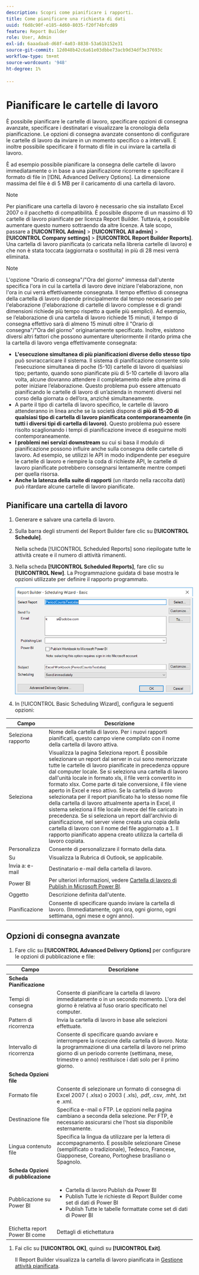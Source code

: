 ```yaml
---
description: Scopri come pianificare i rapporti.
title: Come pianificare una richiesta di dati
uuid: f6d8c90f-e185-4d60-8035-f20f74bfcd89
feature: Report Builder
role: User, Admin
exl-id: 6aaadaa8-d68f-4a03-8838-53a61b152e31
source-git-commit: 12d048b42c6a61e03dbbe73acb9d34df3e37693c
workflow-type: tm+mt
source-wordcount: '948'
ht-degree: 1%

---
```


# Pianificare le cartelle di lavoro

È possibile pianificare le cartelle di lavoro, specificare opzioni di consegna avanzate, specificare i destinatari e visualizzare la cronologia della pianificazione. Le opzioni di consegna avanzate consentono di configurare le cartelle di lavoro da inviare in un momento specifico o a intervalli. È inoltre possibile specificare il formato di file in cui inviare la cartella di lavoro.

È ad esempio possibile pianificare la consegna delle cartelle di lavoro immediatamente o in base a una pianificazione ricorrente e specificare il formato di file in [!DNL Advanced Delivery Options]. La dimensione massima del file è di 5 MB per il caricamento di una cartella di lavoro.

>[!NOTE]
>
>Per pianificare una cartella di lavoro è necessario che sia installato Excel 2007 o il pacchetto di compatibilità. È possibile disporre di un massimo di 10 cartelle di lavoro pianificate per licenza Report Builder. Tuttavia, è possibile aumentare questo numero sottraendo da altre licenze. A tale scopo, passare a **[!UICONTROL Admin]** > **[!UICONTROL All admin]** > **[!UICONTROL Company settings]** > **[!UICONTROL Report Builder Reports]**. Una cartella di lavoro pianificata (o caricata nella libreria cartelle di lavoro) e che non è stata toccata (aggiornata o sostituita) in più di 28 mesi verrà eliminata.

>[!NOTE]
>
>L&#39;opzione &quot;Orario di consegna&quot;/&quot;Ora del giorno&quot; immessa dall&#39;utente specifica l&#39;ora in cui la cartella di lavoro deve iniziare l&#39;elaborazione, non l&#39;ora in cui verrà effettivamente consegnata. Il tempo effettivo di consegna della cartella di lavoro dipende principalmente dal tempo necessario per l&#39;elaborazione (l&#39;elaborazione di cartelle di lavoro complesse e di grandi dimensioni richiede più tempo rispetto a quelle più semplici). Ad esempio, se l’elaborazione di una cartella di lavoro richiede 15 minuti, il tempo di consegna effettivo sarà di almeno 15 minuti oltre il &quot;Orario di consegna&quot;/&quot;Ora del giorno&quot; originariamente specificato.
>Inoltre, esistono diversi altri fattori che possono aumentare ulteriormente il ritardo prima che la cartella di lavoro venga effettivamente consegnata:
>
> * **L&#39;esecuzione simultanea di più pianificazioni diverse dello stesso tipo** può sovraccaricare il sistema. Il sistema di pianificazione consente solo l’esecuzione simultanea di poche (5-10) cartelle di lavoro di qualsiasi tipo; pertanto, quando sono pianificate più di 5-10 cartelle di lavoro alla volta, alcune dovranno attendere il completamento delle altre prima di poter iniziare l’elaborazione. Questo problema può essere attenuato pianificando le cartelle di lavoro di un’azienda in momenti diversi nel corso della giornata o dell’ora, anziché simultaneamente.
> * A parte il tipo di cartella di lavoro specifico, le cartelle di lavoro attenderanno in linea anche se la società dispone di **più di 15-20 di qualsiasi tipo di cartella di lavoro pianificata contemporaneamente (in tutti i diversi tipi di cartella di lavoro)**. Questo problema può essere risolto scaglionando i tempi di pianificazione invece di eseguirne molti contemporaneamente.
> * **I problemi nei servizi downstream** su cui si basa il modulo di pianificazione possono influire anche sulla consegna delle cartelle di lavoro. Ad esempio, se utilizzi le API in modo indipendente per eseguire le cartelle di lavoro e riempire la coda di richieste API, le cartelle di lavoro pianificate potrebbero consegnarsi lentamente mentre competi per quella risorsa.
> * **Anche la latenza della suite di rapporti** (un ritardo nella raccolta dati) può ritardare alcune cartelle di lavoro pianificate.

## Pianificare una cartella di lavoro

1. Generare e salvare una cartella di lavoro.
1. Sulla barra degli strumenti del Report Builder fare clic su **[!UICONTROL Schedule]**.

   Nella scheda [!UICONTROL Scheduled Reports] sono riepilogate tutte le attività create e il numero di attività rimanenti.
1. Nella scheda **[!UICONTROL Scheduled Reports]**, fare clic su **[!UICONTROL New]**. La Programmazione guidata di base mostra le opzioni utilizzate per definire il rapporto programmato.

   ![Schermata che mostra la Pianificazione guidata di base.](assets/simple-schedule-wizard.png)

1. In [!UICONTROL Basic Scheduling Wizard], configura le seguenti opzioni:

| Campo | Descrizione |
|--- |--- |
| Seleziona rapporto | Nome della cartella di lavoro. Per i nuovi rapporti pianificati, questo campo viene compilato con il nome della cartella di lavoro attiva. |
| Seleziona | Visualizza la pagina Seleziona report. È possibile selezionare un report dal server in cui sono memorizzate tutte le cartelle di lavoro pianificate in precedenza oppure dal computer locale. Se si seleziona una cartella di lavoro dall&#39;unità locale in formato xls, il file verrà convertito in formato xlsx. Come parte di tale conversione, il file viene aperto in Excel e reso attivo. Se la cartella di lavoro selezionata per il report pianificato ha lo stesso nome file della cartella di lavoro attualmente aperta in Excel, il sistema seleziona il file locale invece del file caricato in precedenza. Se si seleziona un report dall&#39;archivio di pianificazione, nel server viene creata una copia della cartella di lavoro con il nome del file aggiornato a 1. Il rapporto pianificato appena creato utilizza la cartella di lavoro copiata. |
| Personalizza | Consente di personalizzare il formato della data. |
| Su | Visualizza la Rubrica di Outlook, se applicabile. |
| Invia a: e-mail | Destinatario e-mail della cartella di lavoro. |
| Power BI | Per ulteriori informazioni, vedere [Cartella di lavoro di Publish in Microsoft Power BI](/help/analyze/legacy-report-builder/c-publish-power-bi/integration-power-bi.md). |
| Oggetto | Descrizione definita dall&#39;utente. |
| Pianificazione | Consente di specificare quando inviare la cartella di lavoro. (Immediatamente, ogni ora, ogni giorno, ogni settimana, ogni mese e ogni anno). |

## Opzioni di consegna avanzate

1. Fare clic su **[!UICONTROL Advanced Delivery Options]** per configurare le opzioni di pubblicazione e file:

| Campo | Descrizione |
|--- |--- |
| **Scheda Pianificazione** |  |
| Tempi di consegna | Consente di pianificare la cartella di lavoro immediatamente o in un secondo momento. L&#39;ora del giorno è relativa al fuso orario specificato nel computer. |
| Pattern di ricorrenza | Invia la cartella di lavoro in base alle selezioni effettuate. |
| Intervallo di ricorrenza | Consente di specificare quando avviare e interrompere la ricezione della cartella di lavoro.   Nota: la programmazione di una cartella di lavoro nel primo giorno di un periodo corrente (settimana, mese, trimestre o anno) restituisce i dati solo per il primo giorno. |
| **Scheda Opzioni file** |  |
| Formato file | Consente di selezionare un formato di consegna di Excel 2007 ( .xlsx) o 2003 ( .xls), .pdf, .csv, .mht, .txt e .xml. |
| Destinazione file | Specifica e-mail o FTP. Le opzioni nella pagina cambiano a seconda della selezione. Per FTP, è necessario assicurarsi che l&#39;host sia disponibile esternamente. |
| Lingua contenuto file | Specifica la lingua da utilizzare per la lettera di accompagnamento. È possibile selezionare Cinese (semplificato o tradizionale), Tedesco, Francese, Giapponese, Coreano, Portoghese brasiliano o Spagnolo. |
| **Scheda Opzioni di pubblicazione** |  |
| Pubblicazione su Power BI | <ul><li>Cartella di lavoro Publish da Power BI</li><li>Publish Tutte le richieste di Report Builder come set di dati di Power BI</li><li>Publish Tutte le tabelle formattate come set di dati di Power BI</li></ul> |
| Etichetta report Power BI come | Dettagli di etichettatura |

1. Fai clic su **[!UICONTROL OK]**, quindi su **[!UICONTROL Exit]**.

   Il Report Builder visualizza la cartella di lavoro pianificata in [Gestione attività pianificata](/help/analyze/legacy-report-builder/r-arb-scheduled-reports.md).
